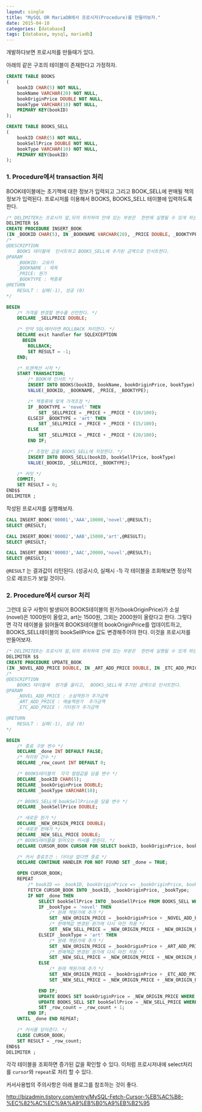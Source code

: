 ```yaml
---
layout: single
title: "MySQL OR MariaDB에서 프로시저(Procedure)를 만들어보자."
date: 2015-04-10
categories: [database]
tags: [database, mysql, mariadb]
---
```


개발하다보면 프로시저를 만들때가 있다.

아래의 같은 구조의 테이블이 존재한다고 가정하자.

```sql
CREATE TABLE BOOKS
(
	bookID CHAR(5) NOT NULL,
	bookName VARCHAR(20) NOT NULL,
	bookOriginPrice DOUBLE NOT NULL,
	bookType VARCHAR(10) NOT NULL,
	PRIMARY KEY(bookID)
);

CREATE TABLE BOOKS_SELL
(
	bookID CHAR(5) NOT NULL,
	bookSellPrice DOUBLE NOT NULL,
	bookType VARCHAR(10) NOT NULL,
	PRIMARY KEY(bookID)
);
```

### 1. Procedure에서 transaction 처리

BOOK테이블에는 초기책에 대한 정보가 입력되고 그리고 BOOK_SELL에 판매될 책의 정보가 입력된다.
프로시저를 이용해서 BOOKS, BOOKS_SELL 테이블에 입력하도록 한다.

```sql
/* DELIMITER는 프로시저 앞,뒤의 위치하여 안에 있는 부분은  한번에 실행될 수 있게 하는 역할을 한다. */
DELIMITER $$
CREATE PROCEDURE INSERT_BOOK
(IN _BOOKID CHAR(5), IN _BOOKNAME VARCHAR(20), _PRICE DOUBLE, _BOOKTYPE VARCHAR(10), OUT RESULT INT)
/*
@DESCRIPTION
	BOOKS 테이블에  인서트하고 BOOKS_SELL에 추가된 금액으로 인서트한다.
@PARAM
	_BOOKID: 고유키
	_BOOKNAME : 제목
	_PRICE: 원가
	_BOOKTYPE : 책종류
@RETURN
	RESULT : 실패(-1), 성공 (0)
*/

BEGIN
	/* 가격을 변경할 변수를 선언한다. */
	DECLARE _SELLPRICE DOUBLE;

	/* 만약 SQL에러라면 ROLLBACK 처리한다. */
	DECLARE exit handler for SQLEXCEPTION
	  BEGIN
		ROLLBACK;
		SET RESULT = -1;
	END;

	/* 트랜젝션 시작 */
	START TRANSACTION;
		/* BOOK에 인서트 */
		INSERT INTO BOOKS(bookID, bookName, bookOriginPrice, bookType)
		VALUE(_BOOKID, _BOOKNAME, _PRICE, _BOOKTYPE);

		/* 책종류에 맞게 가격조정 */
		IF _BOOKTYPE = 'novel' THEN
			SET _SELLPRICE = _PRICE + _PRICE * (10/100);
		ELSEIF _BOOKTYPE = 'art' THEN
			SET _SELLPRICE = _PRICE + _PRICE * (15/100);
		ELSE
			SET _SELLPRICE = _PRICE + _PRICE * (20/100);
		END IF;

		/* 조정된 값을 BOOKS_SELL에 저장한다. */
		INSERT INTO BOOKS_SELL(bookID, bookSellPrice, bookType)
		VALUE(_BOOKID, _SELLPRICE, _BOOKTYPE);

	/* 커밋 */
	COMMIT;
	SET RESULT = 0;
END$$
DELIMITER ;
```

작성된 프로시저를 실행해보자.

```sql
CALL INSERT_BOOK('00001','AAA',10000,'novel',@RESULT);
SELECT @RESULT;

CALL INSERT_BOOK('00002','AAB',15000,'art',@RESULT);
SELECT @RESULT;

CALL INSERT_BOOK('00003','AAC',20000,'novel',@RESULT);
SELECT @RESULT;
```

`@RESULT` 는 결과값이 리턴된다. (성공시:0, 실패시 -1)
각 테이블을 조회해보면 정상적으로 레코드가 보일 것이다.

### 2. Procedure에서 cursor 처리

그런데 요구 사항이 발생되어 BOOKS테이블의 원가(bookOriginPrice)가 소설(novel)은 1000원이 올랐고, art는 1500원, 그외는 2000원이 올랐다고 한다.
그렇다면 각각 테이블을 읽어들여 BOOKS테이블의 bookOriginPrice를 업데이트하고,
BOOKS_SELL테이블의 bookSellPrice 값도 변경해주어야 한다. 이것을 프로시저를 만들어보자.

```sql
/* DELIMITER는 프로시저 앞,뒤의 위치하여 안에 있는 부분은  한번에 실행될 수 있게 하는 역할을 한다. */
DELIMITER $$
CREATE PROCEDURE UPDATE_BOOK
(IN _NOVEL_ADD_PRICE DOUBLE, IN _ART_ADD_PRICE DOUBLE, IN _ETC_ADD_PRICE DOUBLE, OUT RESULT INT)
/*
@DESCRIPTION
	BOOKS 테이블에  원가를 올리고,  BOOKS_SELL에 추가된 금액으로 인서트한다.
@PARAM
	_NOVEL_ADD_PRICE : 소설책원가 추가금액
	_ART_ADD_PRICE : 예술책원가  추가금액
	_ETC_ADD_PRICE : 기타원가 추가금액

@RETURN
	RESULT : 실패(-1), 성공 (0)
*/

BEGIN
	/* 종료 구분 변수 */
	DECLARE _done INT DEFAULT FALSE;
	/* 처리된 건수 */
	DECLARE _row_count INT DEFAULT 0;

	/* BOOKS테이블의  각각 컬럼값을 담을 변수 */
	DECLARE _bookID CHAR(5);
	DECLARE _bookOriginPrice DOUBLE;
	DECLARE _bookType VARCHAR(10);

	/* BOOKS_SELL에 bookSellPrice을 담을 변수 */
	DECLARE _bookSellPrice DOUBLE;

	/* 새로운 원가 */
	DECLARE _NEW_ORIGIN_PRICE DOUBLE;
	/* 새로운 판매가 */
	DECLARE _NEW_SELL_PRICE DOUBLE;
	/* BOOKS테이블을 읽어오는 커서를 만든다. */
	DECLARE CURSOR_BOOK CURSOR FOR SELECT bookID, bookOriginPrice, bookType FROM BOOKS;

	/* 커서 종료조건 : 더이상 없다면 종료 */
	DECLARE CONTINUE HANDLER FOR NOT FOUND SET _done = TRUE;

	OPEN CURSOR_BOOK;
	REPEAT
		/* bookID => _bookID, bookOriginPrice => _bookOriginPrice, bookType = _bookType 로 할당한다. */
		FETCH CURSOR_BOOK INTO _bookID, _bookOriginPrice, _bookType;
		IF NOT _done THEN
			SELECT bookSellPrice INTO _bookSellPrice FROM BOOKS_SELL WHERE bookID = _bookID;
			IF _bookType = 'novel' THEN
				/* 원래 책원가에 추가 */
				SET _NEW_ORIGIN_PRICE = _bookOriginPrice + _NOVEL_ADD_PRICE;
				/* 판매책값 변경된 원가에 다시 마진 적용 */
				SET _NEW_SELL_PRICE = _NEW_ORIGIN_PRICE + _NEW_ORIGIN_PRICE * (10/100);
			ELSEIF _bookType = 'art' THEN
				/* 원래 책원가에 추가 */
				SET _NEW_ORIGIN_PRICE = _bookOriginPrice + _ART_ADD_PRICE;
				/* 판매책값 변경된 원가에 다시 마진 적용 */
				SET _NEW_SELL_PRICE = _NEW_ORIGIN_PRICE + _NEW_ORIGIN_PRICE * (15/100);
			ELSE
				/* 원래 책원가에 추가 */
				SET _NEW_ORIGIN_PRICE = _bookOriginPrice + _ETC_ADD_PRICE;
				SET _NEW_SELL_PRICE = _NEW_ORIGIN_PRICE + _NEW_ORIGIN_PRICE * (20/100);

			END IF;
			UPDATE BOOKS SET bookOriginPrice = _NEW_ORIGIN_PRICE WHERE bookID = _bookID;
			UPDATE BOOKS_SELL SET bookSellPrice = _NEW_SELL_PRICE WHERE bookID = _bookID;
			SET _row_count = _row_count + 1;
		END IF;
	UNTIL _done END REPEAT;

	/* 커서를 닫아준다. */
	CLOSE CURSOR_BOOK;
	SET RESULT = _row_count;
END$$
DELIMITER ;
```

각각 테이블을 조회하면 증가된 값을 확인할 수 있다.
이처럼 프로시저내에 select처리를 `cursor`와 `repeat`로 처리 할 수 있다.

커서사용법의 주의사항은 아래 블로그를 참조하는 것이 좋다.

<http://bizadmin.tistory.com/entry/MySQL-Fetch-Cursor-%EB%AC%B8-%EC%82%AC%EC%9A%A9%EB%B0%A9%EB%B2%95>
